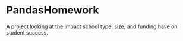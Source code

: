 # PandasHomework
A project looking at the impact school type, size, and funding have on student success.

